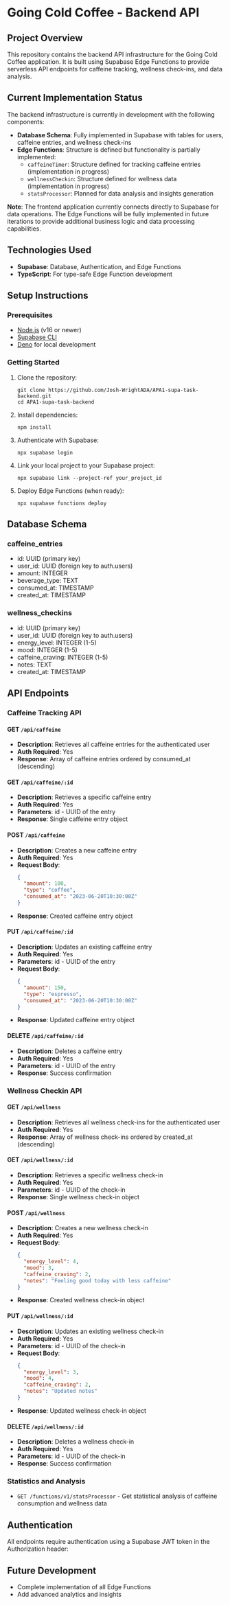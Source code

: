 

# Going Cold Coffee - Backend API

## Project Overview
This repository contains the backend API infrastructure for the Going Cold Coffee application. It is built using Supabase Edge Functions to provide serverless API endpoints for caffeine tracking, wellness check-ins, and data analysis.

## Current Implementation Status

The backend infrastructure is currently in development with the following components:

- **Database Schema**: Fully implemented in Supabase with tables for users, caffeine entries, and wellness check-ins
- **Edge Functions**: Structure is defined but functionality is partially implemented:
  - `caffeineTimer`: Structure defined for tracking caffeine entries (implementation in progress)
  - `wellnessCheckin`: Structure defined for wellness data (implementation in progress)
  - `statsProcessor`: Planned for data analysis and insights generation
 
**Note**: The frontend application currently connects directly to Supabase for data operations. The Edge Functions will be fully implemented in future iterations to provide additional business logic and data processing capabilities.

## Technologies Used

- **Supabase**: Database, Authentication, and Edge Functions
- **TypeScript**: For type-safe Edge Function development


## Setup Instructions

### Prerequisites

- [Node.js](https://nodejs.org/) (v16 or newer)
- [Supabase CLI](https://supabase.com/docs/guides/cli)
- [Deno](https://deno.land/) for local development

### Getting Started

1. Clone the repository:
   ```
   git clone https://github.com/Josh-WrightADA/APA1-supa-task-backend.git
   cd APA1-supa-task-backend
   ```

2. Install dependencies:
   ```
   npm install
   ```

3. Authenticate with Supabase:
   ```
   npx supabase login
   ```

4. Link your local project to your Supabase project:
   ```
   npx supabase link --project-ref your_project_id
   ```

5. Deploy Edge Functions (when ready):
   ```
   npx supabase functions deploy
   ```

## Database Schema

### caffeine_entries
- id: UUID (primary key)
- user_id: UUID (foreign key to auth.users)
- amount: INTEGER
- beverage_type: TEXT
- consumed_at: TIMESTAMP
- created_at: TIMESTAMP

### wellness_checkins
- id: UUID (primary key)
- user_id: UUID (foreign key to auth.users)
- energy_level: INTEGER (1-5)
- mood: INTEGER (1-5)
- caffeine_craving: INTEGER (1-5)
- notes: TEXT
- created_at: TIMESTAMP

## API Endpoints

### Caffeine Tracking API

#### GET `/api/caffeine`
- **Description**: Retrieves all caffeine entries for the authenticated user
- **Auth Required**: Yes
- **Response**: Array of caffeine entries ordered by consumed_at (descending)

#### GET `/api/caffeine/:id`
- **Description**: Retrieves a specific caffeine entry
- **Auth Required**: Yes
- **Parameters**: id - UUID of the entry
- **Response**: Single caffeine entry object

#### POST `/api/caffeine`
- **Description**: Creates a new caffeine entry
- **Auth Required**: Yes
- **Request Body**: 
  ```json
  {
    "amount": 100,
    "type": "coffee",
    "consumed_at": "2023-06-20T10:30:00Z"
  }
  ```
- **Response**: Created caffeine entry object

#### PUT `/api/caffeine/:id`
- **Description**: Updates an existing caffeine entry
- **Auth Required**: Yes
- **Parameters**: id - UUID of the entry
- **Request Body**: 
  ```json
  {
    "amount": 150,
    "type": "espresso",
    "consumed_at": "2023-06-20T10:30:00Z"
  }
  ```
- **Response**: Updated caffeine entry object

#### DELETE `/api/caffeine/:id`
- **Description**: Deletes a caffeine entry
- **Auth Required**: Yes
- **Parameters**: id - UUID of the entry
- **Response**: Success confirmation

### Wellness Checkin API

#### GET `/api/wellness`
- **Description**: Retrieves all wellness check-ins for the authenticated user
- **Auth Required**: Yes
- **Response**: Array of wellness check-ins ordered by created_at (descending)

#### GET `/api/wellness/:id`
- **Description**: Retrieves a specific wellness check-in
- **Auth Required**: Yes
- **Parameters**: id - UUID of the check-in
- **Response**: Single wellness check-in object

#### POST `/api/wellness`
- **Description**: Creates a new wellness check-in
- **Auth Required**: Yes
- **Request Body**: 
  ```json
  {
    "energy_level": 4,
    "mood": 3,
    "caffeine_craving": 2,
    "notes": "Feeling good today with less caffeine"
  }
  ```
- **Response**: Created wellness check-in object

#### PUT `/api/wellness/:id`
- **Description**: Updates an existing wellness check-in
- **Auth Required**: Yes
- **Parameters**: id - UUID of the check-in
- **Request Body**: 
  ```json
  {
    "energy_level": 3,
    "mood": 4,
    "caffeine_craving": 2,
    "notes": "Updated notes"
  }
  ```
- **Response**: Updated wellness check-in object

#### DELETE `/api/wellness/:id`
- **Description**: Deletes a wellness check-in
- **Auth Required**: Yes
- **Parameters**: id - UUID of the check-in
- **Response**: Success confirmation


### Statistics and Analysis

- `GET /functions/v1/statsProcessor` - Get statistical analysis of caffeine consumption and wellness data

## Authentication

All endpoints require authentication using a Supabase JWT token in the Authorization header:

## Future Development

- Complete implementation of all Edge Functions
- Add advanced analytics and insights
